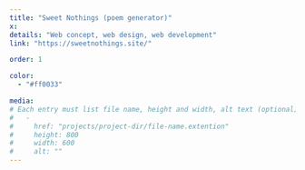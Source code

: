 ```yaml
---
title: "Sweet Nothings (poem generator)"
x:
details: "Web concept, web design, web development"
link: "https://sweetnothings.site/"

order: 1

color: 
  - "#ff0033"

media: 
# Each entry must list file name, height and width, alt text (optional)
#   -
#     href: "projects/project-dir/file-name.extention"
#     height: 800
#     width: 600
#     alt: ""
---
```

